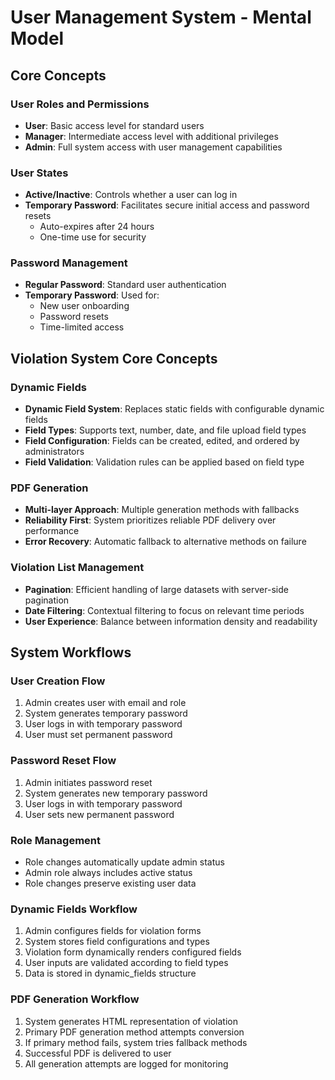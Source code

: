 # User Management System - Mental Model

## Core Concepts

### User Roles and Permissions
- **User**: Basic access level for standard users
- **Manager**: Intermediate access level with additional privileges
- **Admin**: Full system access with user management capabilities

### User States
- **Active/Inactive**: Controls whether a user can log in
- **Temporary Password**: Facilitates secure initial access and password resets
  - Auto-expires after 24 hours
  - One-time use for security

### Password Management
- **Regular Password**: Standard user authentication
- **Temporary Password**: Used for:
  - New user onboarding
  - Password resets
  - Time-limited access

## Violation System Core Concepts

### Dynamic Fields
- **Dynamic Field System**: Replaces static fields with configurable dynamic fields
- **Field Types**: Supports text, number, date, and file upload field types
- **Field Configuration**: Fields can be created, edited, and ordered by administrators
- **Field Validation**: Validation rules can be applied based on field type

### PDF Generation
- **Multi-layer Approach**: Multiple generation methods with fallbacks
- **Reliability First**: System prioritizes reliable PDF delivery over performance
- **Error Recovery**: Automatic fallback to alternative methods on failure

### Violation List Management
- **Pagination**: Efficient handling of large datasets with server-side pagination
- **Date Filtering**: Contextual filtering to focus on relevant time periods
- **User Experience**: Balance between information density and readability

## System Workflows

### User Creation Flow
1. Admin creates user with email and role
2. System generates temporary password
3. User logs in with temporary password
4. User must set permanent password

### Password Reset Flow
1. Admin initiates password reset
2. System generates new temporary password
3. User logs in with temporary password
4. User sets new permanent password

### Role Management
- Role changes automatically update admin status
- Admin role always includes active status
- Role changes preserve existing user data 

### Dynamic Fields Workflow
1. Admin configures fields for violation forms
2. System stores field configurations and types
3. Violation form dynamically renders configured fields
4. User inputs are validated according to field types
5. Data is stored in dynamic_fields structure

### PDF Generation Workflow
1. System generates HTML representation of violation
2. Primary PDF generation method attempts conversion
3. If primary method fails, system tries fallback methods
4. Successful PDF is delivered to user
5. All generation attempts are logged for monitoring 